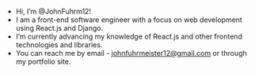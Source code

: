 - Hi, I’m @JohnFuhrm12!
- I am a front-end software engineer with a focus on web development using React.js and Django.
- I’m currently advancing my knowledge of React.js and other frontend technologies and libraries.
- You can reach me by email - johnfuhrmeister12@gmail.com or through my portfolio site.

<!---
JohnFuhrm12/JohnFuhrm12 is a ✨ special ✨ repository because its `README.md` (this file) appears on your GitHub profile.
You can click the Preview link to take a look at your changes.
--->
